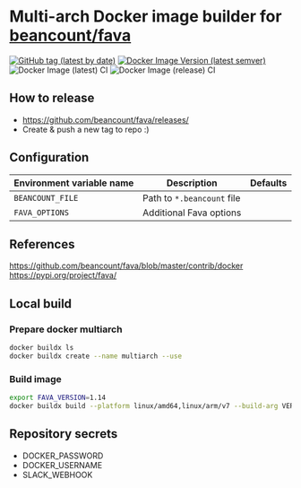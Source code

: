 # Multi-arch Docker image builder for [beancount/fava](https://github.com/beancount/fava)

[![GitHub tag (latest by date)](https://img.shields.io/github/v/tag/maxromanovsky/docker-fava)](https://github.com/maxromanovsky/docker-fava)
[![Docker Image Version (latest semver)](https://img.shields.io/docker/v/maxromanovsky/fava)](https://hub.docker.com/r/maxromanovsky/fava)
![Docker Image (latest) CI](https://github.com/maxromanovsky/docker-fava/workflows/Docker%20Image%20(latest)%20CI/badge.svg)
![Docker Image (release) CI](https://github.com/maxromanovsky/docker-fava/workflows/Docker%20Image%20(release)%20CI/badge.svg)

## How to release
- https://github.com/beancount/fava/releases/
- Create & push a new tag to repo :)

## Configuration

| Environment variable name | Description | Defaults |
|-------------------------|-----------|--------|
| `BEANCOUNT_FILE` | Path to `*.beancount` file | |
| `FAVA_OPTIONS` | Additional Fava options | |

## References
https://github.com/beancount/fava/blob/master/contrib/docker
https://pypi.org/project/fava/

## Local build
### Prepare docker multiarch
```bash
docker buildx ls
docker buildx create --name multiarch --use
```

### Build image
```bash
export FAVA_VERSION=1.14
docker buildx build --platform linux/amd64,linux/arm/v7 --build-arg VERSION=$FAVA_VERSION -t maxromanovsky/fava:${FAVA_VERSION} --push .
```

## Repository secrets

- DOCKER_PASSWORD
- DOCKER_USERNAME
- SLACK_WEBHOOK
